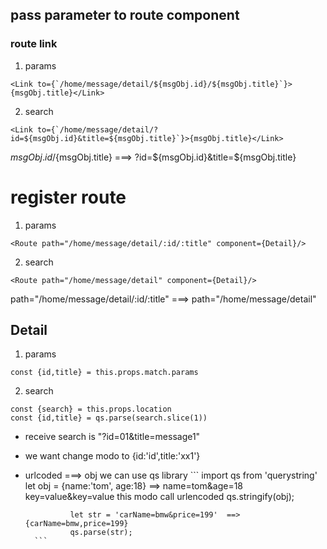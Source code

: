 ## pass parameter to route component 
### route link
1. params
```
<Link to={`/home/message/detail/${msgObj.id}/${msgObj.title}`}>{msgObj.title}</Link>
```
2. search
```
<Link to={`/home/message/detail/?id=${msgObj.id}&title=${msgObj.title}`}>{msgObj.title}</Link>
```
${msgObj.id}/${msgObj.title}   ===>   ?id=${msgObj.id}&title=${msgObj.title}

# register route 
1. params
```
<Route path="/home/message/detail/:id/:title" component={Detail}/>
```
2. search
```
<Route path="/home/message/detail" component={Detail}/>
```
path="/home/message/detail/:id/:title"  ===>  path="/home/message/detail" 

        
## Detail
1. params
```
const {id,title} = this.props.match.params 		
```
2. search
```
const {search} = this.props.location
const {id,title} = qs.parse(search.slice(1))
```     
* receive search is "?id=01&title=message1" 
* we want change modo to {id:'id',title:'xx1'}
* urlcoded ===> obj      we can use qs library 
        ```
        import qs from 'querystring'
                let obj = {name:'tom', age:18} ==> name=tom&age=18 
                                         key=value&key=value this modo call urlencoded
                qs.stringify(obj);

                
                let str = 'carName=bmw&price=199'  ==> {carName=bmw,price=199}
                qs.parse(str);
        ```
